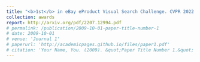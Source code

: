 ```yaml
---
title: "<b>1st</b> in eBay eProduct Visual Search Challenge. CVPR 2022."
collection: awards
report: http://arxiv.org/pdf/2207.12994.pdf
# permalink: /publication/2009-10-01-paper-title-number-1
# date: 2009-10-01
# venue: 'Journal 1'
# paperurl: 'http://academicpages.github.io/files/paper1.pdf'
# citation: 'Your Name, You. (2009). &quot;Paper Title Number 1.&quot; <i>Journal 1</i>. 1(1).'
---
```

